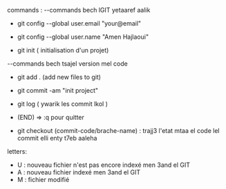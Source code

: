 commands :
--commands bech lGIT yetaaref aalik
- git config --global user.email "your@email"
- git config --global user.name "Amen Hajlaoui"


- git init ( initialisation d'un projet)

--commands bech tsajel version mel code
- git add . (add new files to git)
- git commit -am "init project"


- git log ( ywarik les commit lkol )
- (END) => :q pour quitter 
- git checkout (commit-code/brache-name) : trajj3 l'etat mtaa el code lel commit elli enty t7eb aaleha
 
letters:
- U : nouveau fichier n'est pas encore indexé men 3and el GIT
- A : nouveau fichier indexé men 3and el GIT
- M : fichier modifié